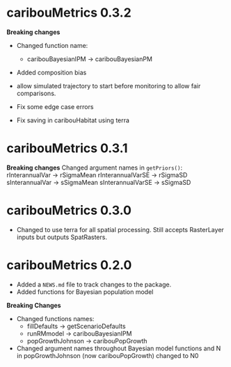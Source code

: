 # caribouMetrics 0.3.2
**Breaking changes**
* Changed function name:
  - caribouBayesianIPM -> caribouBayesianPM

* Added composition bias
* allow simulated trajectory to start before monitoring to allow fair comparisons. 
* Fix some edge case errors
* Fix saving in caribouHabitat using terra

# caribouMetrics 0.3.1
**Breaking changes**
Changed argument names in `getPriors()`:
rInterannualVar -> rSigmaMean
rInterannualVarSE -> rSigmaSD
sInterannualVar -> sSigmaMean
sInterannualVarSE -> sSigmaSD

# caribouMetrics 0.3.0
* Changed to use terra for all spatial processing. Still accepts RasterLayer inputs but outputs SpatRasters.

# caribouMetrics 0.2.0

* Added a `NEWS.md` file to track changes to the package.
* Added functions for Bayesian population model

**Breaking Changes**
* Changed functions names:
    - fillDefaults -> getScenarioDefaults
    - runRMmodel -> caribouBayesianIPM
    - popGrowthJohnson -> caribouPopGrowth
* Changed argument names throughout Bayesian model functions and N in popGrowthJohnson (now caribouPopGrowth) changed to N0
    
  
